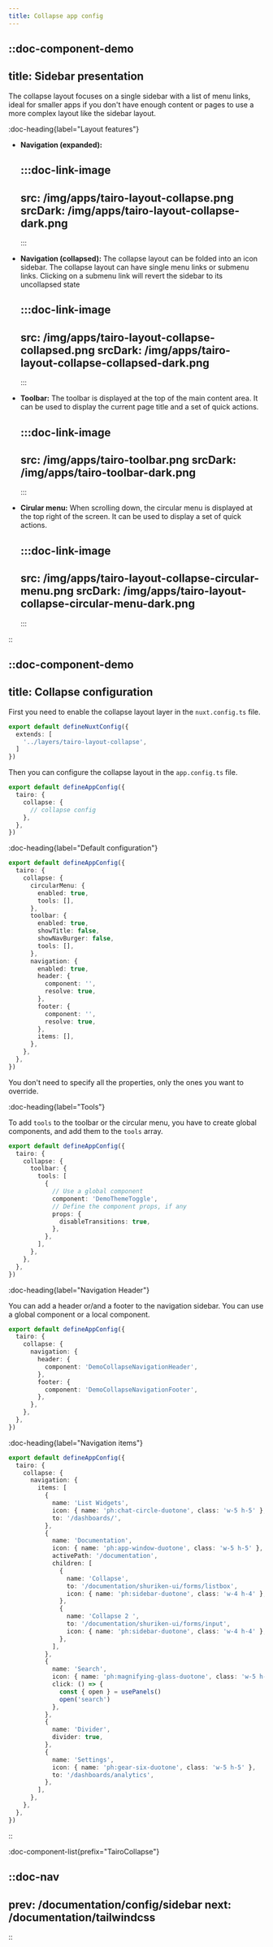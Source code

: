 ```yaml
---
title: Collapse app config
---
```



::doc-component-demo
---
title: Sidebar presentation
---
The collapse layout focuses on a single sidebar with a list of menu links, ideal for smaller apps if you don't have enough content or pages to use a more complex layout like the sidebar layout.

:doc-heading{label="Layout features"}

- **Navigation (expanded):** 

  :::doc-link-image
  ---
  src: /img/apps/tairo-layout-collapse.png
  srcDark: /img/apps/tairo-layout-collapse-dark.png
  ---
  :::

- **Navigation (collapsed):**  The collapse layout can be folded into an icon sidebar. The collapse layout can have single menu links or submenu links. Clicking on a submenu link will revert the sidebar to its uncollapsed state

  :::doc-link-image
  ---
  src: /img/apps/tairo-layout-collapse-collapsed.png
  srcDark: /img/apps/tairo-layout-collapse-collapsed-dark.png
  ---
  :::


- **Toolbar:** The toolbar is displayed at the top of the main content area. It can be used to display the current page title and a set of quick actions.

  :::doc-link-image
  ---
  src: /img/apps/tairo-toolbar.png
  srcDark: /img/apps/tairo-toolbar-dark.png
  ---
  :::


- **Cirular menu:** When scrolling down, the circular menu is displayed at the top right of the screen. It can be used to display a set of quick actions.

  :::doc-link-image
  ---
  src: /img/apps/tairo-layout-collapse-circular-menu.png
  srcDark: /img/apps/tairo-layout-collapse-circular-menu-dark.png
  ---
  :::


::


::doc-component-demo
---
title: Collapse configuration
---

First you need to enable the collapse layout layer in the `nuxt.config.ts` file.

```ts [app/nuxt.config.ts]
export default defineNuxtConfig({
  extends: [
    '../layers/tairo-layout-collapse',
  ]
})
```

Then you can configure the collapse layout in the `app.config.ts` file.


```ts [app/app.config.ts]
export default defineAppConfig({
  tairo: {
    collapse: {
      // collapse config
    },
  },
})
```


:doc-heading{label="Default configuration"}


```ts [layers/tairo-layout-collapse/app.config.ts]
export default defineAppConfig({
  tairo: {
    collapse: {
      circularMenu: {
        enabled: true,
        tools: [],
      },
      toolbar: {
        enabled: true,
        showTitle: false,
        showNavBurger: false,
        tools: [],
      },
      navigation: {
        enabled: true,
        header: {
          component: '',
          resolve: true,
        },
        footer: {
          component: '',
          resolve: true,
        },
        items: [],
      },
    },
  },
})
```

You don't need to specify all the properties, only the ones you want to override.

:doc-heading{label="Tools"}

To add `tools` to the toolbar or the circular menu, you have to create global components, and add them to the `tools` array.

```ts [app/app.config.ts]
export default defineAppConfig({
  tairo: {
    collapse: {
      toolbar: {
        tools: [
          {
            // Use a global component
            component: 'DemoThemeToggle',
            // Define the component props, if any
            props: {
              disableTransitions: true,
            },
          },
        ],
      },
    },
  },
})
```



:doc-heading{label="Navigation Header"}

You can add a header or/and a footer to the navigation sidebar. You can use a global component or a local component.

```ts [app/app.config.ts]
export default defineAppConfig({
  tairo: {
    collapse: {
      navigation: {
        header: {
          component: 'DemoCollapseNavigationHeader',
        },
        footer: {
          component: 'DemoCollapseNavigationFooter',
        },
      },
    },
  },
})
```

:doc-heading{label="Navigation items"}

```ts [app/app.config.ts]
export default defineAppConfig({
  tairo: {
    collapse: {
      navigation: {
        items: [
          {
            name: 'List Widgets',
            icon: { name: 'ph:chat-circle-duotone', class: 'w-5 h-5' },
            to: '/dashboards/',
          },
          {
            name: 'Documentation',
            icon: { name: 'ph:app-window-duotone', class: 'w-5 h-5' },
            activePath: '/documentation',
            children: [
              {
                name: 'Collapse',
                to: '/documentation/shuriken-ui/forms/listbox',
                icon: { name: 'ph:sidebar-duotone', class: 'w-4 h-4' },
              },
              {
                name: 'Collapse 2 ',
                to: '/documentation/shuriken-ui/forms/input',
                icon: { name: 'ph:sidebar-duotone', class: 'w-4 h-4' },
              },
            ],
          },
          {
            name: 'Search',
            icon: { name: 'ph:magnifying-glass-duotone', class: 'w-5 h-5' },
            click: () => {
              const { open } = usePanels()
              open('search')
            },
          },
          {
            name: 'Divider',
            divider: true,
          },
          {
            name: 'Settings',
            icon: { name: 'ph:gear-six-duotone', class: 'w-5 h-5' },
            to: '/dashboards/analytics',
          },
        ],
      },
    },
  },
})
```


::




:doc-component-list{prefix="TairoCollapse"}



::doc-nav
---
prev: /documentation/config/sidebar
next: /documentation/tailwindcss
---
::